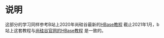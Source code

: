 # 说明
这部分的学习同样参考B站上2020年尚硅谷最新的[HBase教程](https://www.bilibili.com/video/BV1Y4411B7jy?from=search&seid=18300200296013328240)
截止2021年1月，b站上这套教程与[尚硅谷官网的HBase教程](http://www.atguigu.com/download_detail.shtml?v=58)
是一致的。
